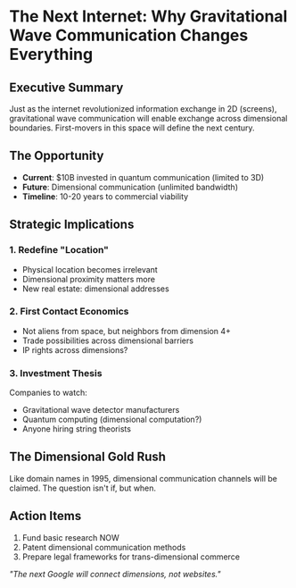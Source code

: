 # The Next Internet: Why Gravitational Wave Communication Changes Everything

## Executive Summary
Just as the internet revolutionized information exchange in 2D (screens), gravitational wave communication will enable exchange across dimensional boundaries. First-movers in this space will define the next century.

## The Opportunity
- **Current**: $10B invested in quantum communication (limited to 3D)
- **Future**: Dimensional communication (unlimited bandwidth)
- **Timeline**: 10-20 years to commercial viability

## Strategic Implications

### 1. Redefine "Location"
- Physical location becomes irrelevant
- Dimensional proximity matters more
- New real estate: dimensional addresses

### 2. First Contact Economics
- Not aliens from space, but neighbors from dimension 4+
- Trade possibilities across dimensional barriers
- IP rights across dimensions?

### 3. Investment Thesis
Companies to watch:
- Gravitational wave detector manufacturers
- Quantum computing (dimensional computation?)
- Anyone hiring string theorists

## The Dimensional Gold Rush
Like domain names in 1995, dimensional communication channels will be claimed. The question isn't if, but when.

## Action Items
1. Fund basic research NOW
2. Patent dimensional communication methods
3. Prepare legal frameworks for trans-dimensional commerce

*"The next Google will connect dimensions, not websites."*